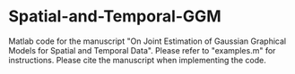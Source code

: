 # Spatial-and-Temporal-GGM

Matlab code for the manuscript "On Joint Estimation of Gaussian Graphical Models for Spatial and Temporal Data". Please refer to "examples.m" for instructions. Please cite the manuscript when implementing the code. 
